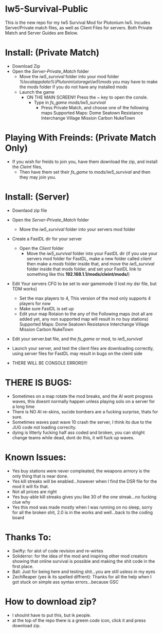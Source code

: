 # Iw5-Survival-Public
This is the new repo for my Iw5 Survival Mod for Plutonium Iw5. Incudes Server/Private match files, as well as Client Files for servers.
Both Private Match and Server Guides are Below.

# Install: (Private Match)
* Download Zip
* Open the *Server-Private_Match* folder
  * Move the *iw5_survival* folder into your mod folder *%localappdata%\Plutonim\storage\iw5\mods* you may have to make the mods folder if you do not have any installed mods
  * Launch the game
    * ON THE MAIN SCREEN!! Press the *~* key to open the consle.
       * Type in *fs_game mods/iw5_survival*
          * Press Private Match, and choose one of the following maps
              Supported Maps:
                Dome
                Seatown
                Resistance
                Interchange
                Village
                Mission
                Carbon
                NukeTown

# Playing With Freinds: (Private Match Only)
* If you wish for freids to join you, have them download the zip, and install the *Cleint* files,
  * Then have them set their *fs_game* to *mods/iw5_survival* and then they may join you.



# Install: (Server)
* Downlaod zip file
* Open the *Server-Private_Match* folder
  * Move the *iw5_survival* folder into your servers mod folder
* Create a FastDL dir for your server
    * Open the *Client* folder
      * Move the *iw5_survival* folder into your FastDL dir 
      (if you use your servers mod folder for FastDL, make a new folder called *client* then make a *mods* folder inside that, and move the *iw5_survival* folder inside that mods           folder, and set your FastDL link to something like this **192.168.1.1/mods/cleint/mods/**)
* Edit Your servers CFG to be set to *war* gamemode (I lost my dsr file, but TDM works) 
  * Set the max players to 4, This version of the mod only supports 4 players for now
  * Make sure FastDL is set up
  * Edit your map Rotaion to the any of the Following maps (not all are added yet, any non supported map will result in no buy stations) 
    Supported Maps:
      Dome
      Seatown
      Resistance
      Interchange
      Village
      Mission
      Carbon
      NukeTown

* Edit your server.bat file, and the *fs_game* or mod, to *iw5_survival* 
* Launch your server, and test the client files are downloading correctly, using server files for FastDL may result in bugs on the cleint side
* THERE WILL BE CONSOLE ERRORS!!!


# THERE IS BUGS:
  * Sometimes on a map rotate the mod breaks, and the AI wont progress waves, this doesnt normally happen unless playing solo on a server for a long time
  * There is NO AI re-skins, sucide bombers are a fucking surprise, thats for sure.
  * Sometimes waves past wave 10 crash the server, I think its due to the JUG code not loading correclty.
  * dying is litterly fucking half ass coded and broken, you can stright change teams while dead, dont do this, it will fuck up waves.

# Known Issues:
   * Yes buy stations were never compleated, the weapons armory is the only thing that is near done. 
   * Yes kill streaks will be enabled...however when I find the DSR file for the mod it will fix that.
   * Not all prices are right
   * Yes buy-able kill streaks gives you like 30 of the one streak...no fucking clue why
   * Yes this mod was made mostly when I was running on no sleep, sorry for all the broken shit, 2.0 is in the works and well...back to the coding board

# Thanks To: 
  * Swifty: for alot of code revision and re-wirtes
  * Soliderror: for the idea of the mod and inspiring other mod creators showing that online survival is possible and making the shit code in the first place.
  * Ball: Just for being here and testing shit...you are still usless in my eyes
  * ZechReaper (yes ik its spelled diffrent): Thanks for all the help when I got stuck on simple ass syntax errors...because GSC

# How to download zip?
  * I shoulnt have to put this, but ik people. 
   * at the top of the repo there is a greem *code* icon, click it and press download zip.
